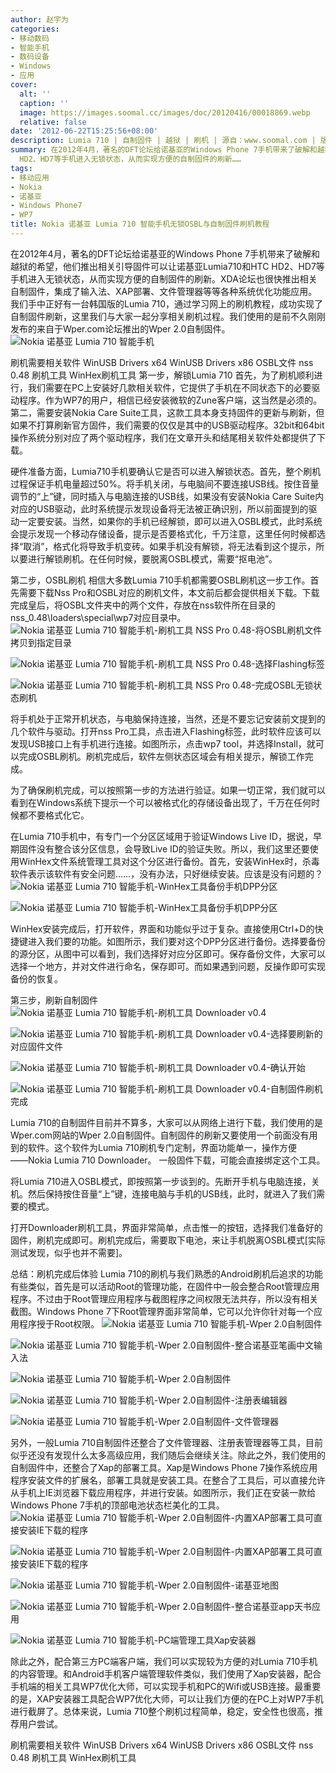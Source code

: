 ```yaml
---
author: 赵宇为
categories:
- 移动数码
- 智能手机
- 数码设备
- Windows
- 应用
cover:
  alt: ''
  caption: ''
  image: https://images.soomal.cc/images/doc/20120416/00018869.webp
  relative: false
date: '2012-06-22T15:25:56+08:00'
description: Lumia 710 | 自制固件 | 越狱 | 刷机 | 源自：www.soomal.com | 版权：原创 |  平均/总评分：05.50/11
summary: 在2012年4月，著名的DFT论坛给诺基亚的Windows Phone 7手机带来了破解和越狱的希望，他们推出相关引导固件可以让诺基亚Lumia710和HTC
  HD2、HD7等手机进入无锁状态，从而实现方便的自制固件的刷新……
tags:
- 移动应用
- Nokia
- 诺基亚
- Windows Phone7
- WP7
title: Nokia 诺基亚 Lumia 710 智能手机无锁OSBL与自制固件刷机教程
---
```


在2012年4月，著名的DFT论坛给诺基亚的Windows Phone 7手机带来了破解和越狱的希望，他们推出相关引导固件可以让诺基亚Lumia710和HTC HD2、HD7等手机进入无锁状态，从而实现方便的自制固件的刷新。XDA论坛也很快推出相关自制固件，集成了输入法、XAP部署、文件管理器等等各种系统优化功能应用。我们手中正好有一台韩国版的Lumia 710，通过学习网上的刷机教程，成功实现了自制固件刷新，这里我们与大家一起分享相关刷机过程。我们使用的是前不久刚刚发布的来自于Wper.com论坛推出的Wper 2.0自制固件。
![Nokia 诺基亚 Lumia 710 智能手机](https://images.soomal.cc/images/doc/20120416/00018868.webp)





刷机需要相关软件
WinUSB Drivers x64
WinUSB Drivers x86
OSBL文件
nss 0.48 刷机工具
WinHex刷机工具
第一步，解锁Lumia 710
首先，为了刷机顺利进行，我们需要在PC上安装好几款相关软件，它提供了手机在不同状态下的必要驱动程序。作为WP7的用户，相信已经安装微软的Zune客户端，这当然是必须的。第二，需要安装Nokia Care Suite工具，这款工具本身支持固件的更新与刷新，但如果不打算刷新官方固件，我们需要的仅仅是其中的USB驱动程序。32bit和64bit操作系统分别对应了两个驱动程序，我们在文章开头和结尾相关软件处都提供了下载。

硬件准备方面，Lumia710手机要确认它是否可以进入解锁状态。首先，整个刷机过程保证手机电量超过50%。将手机关闭，与电脑间不要连接USB线。按住音量调节的“上”键，同时插入与电脑连接的USB线，如果没有安装Nokia Care Suite内对应的USB驱动，此时系统提示发现设备将无法被正确识别，所以前面提到的驱动一定要安装。当然，如果你的手机已经解锁，即可以进入OSBL模式，此时系统会提示发现一个移动存储设备，提示是否要格式化，千万注意，这里任何时候都选择“取消”，格式化将导致手机变砖。如果手机没有解锁，将无法看到这个提示，所以要进行解锁刷机。在任何时候，要脱离OSBL模式，需要“抠电池”。

第二步，OSBL刷机
相信大多数Lumia 710手机都需要OSBL刷机这一步工作。首先需要下载Nss Pro和OSBL对应的刷机文件，本文前后都会提供相关下载。下载完成皇后，将OSBL文件夹中的两个文件，存放在nss软件所在目录的nss_0.48\loaders\special\wp7对应目录中。
![Nokia 诺基亚 Lumia 710 智能手机-刷机工具 NSS Pro 0.48-将OSBL刷机文件拷贝到指定目录](https://images.soomal.cc/images/doc/20120622/00020540.webp)




![Nokia 诺基亚 Lumia 710 智能手机-刷机工具 NSS Pro 0.48-选择Flashing标签](https://images.soomal.cc/images/doc/20120622/00020541.webp)




![Nokia 诺基亚 Lumia 710 智能手机-刷机工具 NSS Pro 0.48-完成OSBL无锁状态刷机](https://images.soomal.cc/images/doc/20120622/00020542.webp)




将手机处于正常开机状态，与电脑保持连接，当然，还是不要忘记安装前文提到的几个软件与驱动。打开nss Pro工具，点击进入Flashing标签，此时软件应该可以发现USB接口上有手机进行连接。如图所示，点击wp7 tool，并选择Install，就可以完成OSBL刷机。刷机完成后，软件左侧状态区域会有相关提示，解锁工作完成。

为了确保刷机完成，可以按照第一步的方法进行验证。如果一切正常，我们就可以看到在Windows系统下提示一个可以被格式化的存储设备出现了，千万在任何时候都不要格式化它。

在Lumia 710手机中，有专门一个分区区域用于验证Windows Live ID，据说，早期固件没有整合该分区信息，会导致Live ID的验证失败。所以，我们这里还要使用WinHex文件系统管理工具对这个分区进行备份。首先，安装WinHex时，杀毒软件表示该软件有安全问题……，没有办法，只好继续安装。应该是没有问题的？
![Nokia 诺基亚 Lumia 710 智能手机-WinHex工具备份手机DPP分区](https://images.soomal.cc/images/doc/20120622/00020557.webp)




![Nokia 诺基亚 Lumia 710 智能手机-WinHex工具备份手机DPP分区](https://images.soomal.cc/images/doc/20120622/00020558.webp)




WinHex安装完成后，打开软件，界面和功能似乎过于复杂。直接使用Ctrl+D的快捷键进入我们要的功能。如图所示，我们要对这个DPP分区进行备份。选择要备份的源分区，从图中可以看到，我们选择好对应分区即可。保存备份文件，大家可以选择一个地方，并对文件进行命名，保存即可。而如果遇到问题，反操作即可实现备份的恢复。

第三步，刷新自制固件
![Nokia 诺基亚 Lumia 710 智能手机-刷机工具 Downloader v0.4](https://images.soomal.cc/images/doc/20120622/00020543.webp)




![Nokia 诺基亚 Lumia 710 智能手机-刷机工具 Downloader v0.4-选择要刷新的对应固件文件](https://images.soomal.cc/images/doc/20120622/00020544.webp)




![Nokia 诺基亚 Lumia 710 智能手机-刷机工具 Downloader v0.4-确认开始](https://images.soomal.cc/images/doc/20120622/00020545.webp)




![Nokia 诺基亚 Lumia 710 智能手机-刷机工具 Downloader v0.4-自制固件刷机完成](https://images.soomal.cc/images/doc/20120622/00020546.webp)




Lumia 710的自制固件目前并不算多，大家可以从网络上进行下载，我们使用的是Wper.com网站的Wper 2.0自制固件。自制固件的刷新又要使用一个前面没有用到的软件。这个软件为Lumia 710刷机专门定制，界面功能单一，操作方便――Nokia Lumia 710 Downloader。 一般固件下载，可能会直接绑定这个工具。

将Lumia 710进入OSBL模式，即按照第一步谈到的。先断开手机与电脑连接，关机。然后保持按住音量“上”键，连接电脑与手机的USB线，此时，就进入了我们需要的模式。

打开Downloader刷机工具，界面非常简单，点击惟一的按钮，选择我们准备好的固件，刷机完成即可。刷机完成后，需要取下电池，来让手机脱离OSBL模式[实际测试发现，似乎也并不需要]。

总结：刷机完成后体验
Lumia 710的刷机与我们熟悉的Android刷机后追求的功能有些类似，首先是可以活动Root的管理功能，在固件中一般会整合Root管理应用程序。不过由于Root管理应用程序与截图程序之间权限无法共存，所以没有相关截图。Windows Phone 7下Root管理界面非常简单，它可以允许你针对每一个应用程序授于Root权限。
![Nokia 诺基亚 Lumia 710 智能手机-Wper 2.0自制固件](https://images.soomal.cc/images/doc/20120622/00020547.webp)




![Nokia 诺基亚 Lumia 710 智能手机-Wper 2.0自制固件-整合诺基亚笔画中文输入法](https://images.soomal.cc/images/doc/20120622/00020548.webp)




![Nokia 诺基亚 Lumia 710 智能手机-Wper 2.0自制固件](https://images.soomal.cc/images/doc/20120622/00020549.webp)




![Nokia 诺基亚 Lumia 710 智能手机-Wper 2.0自制固件-注册表编辑器](https://images.soomal.cc/images/doc/20120622/00020550.webp)




![Nokia 诺基亚 Lumia 710 智能手机-Wper 2.0自制固件-文件管理器](https://images.soomal.cc/images/doc/20120622/00020551.webp)




另外，一般Lumia 710自制固件还整合了文件管理器、注册表管理器等工具，目前似乎还没有发现什么太多高级应用，我们随后会继续关注。除此之外，我们使用的自制固件中，还整合了Xap的部署工具。Xap是Windows Phone 7操作系统应用程序安装文件的扩展名，部署工具就是安装工具。在整合了工具后，可以直接允许从手机上IE浏览器下载应用程序，并进行安装。如图所示，我们正在安装一款给Windows Phone 7手机的顶部电池状态栏美化的工具。
![Nokia 诺基亚 Lumia 710 智能手机-Wper 2.0自制固件-内置XAP部署工具可直接安装IE下载的程序](https://images.soomal.cc/images/doc/20120622/00020552.webp)




![Nokia 诺基亚 Lumia 710 智能手机-Wper 2.0自制固件-内置XAP部署工具可直接安装IE下载的程序](https://images.soomal.cc/images/doc/20120622/00020553.webp)




![Nokia 诺基亚 Lumia 710 智能手机-Wper 2.0自制固件-诺基亚地图](https://images.soomal.cc/images/doc/20120622/00020554.webp)




![Nokia 诺基亚 Lumia 710 智能手机-Wper 2.0自制固件-整合诺基亚app天书应用](https://images.soomal.cc/images/doc/20120622/00020555.webp)




![Nokia 诺基亚 Lumia 710 智能手机-PC端管理工具Xap安装器](https://images.soomal.cc/images/doc/20120622/00020556.webp)





除此之外，配合第三方PC端客户端，我们可以实现较为方便的对Lumia 710手机的内容管理。和Android手机客户端管理软件类似，我们使用了Xap安装器，配合手机端的相关工具WP7优化大师，可以实现手机和PC的Wifi或USB连接。最重要的是，XAP安装器工具配合WP7优化大师，可以让我们方便的在PC上对WP7手机进行截屏了。总体来说，Lumia 710整个刷机过程简单，稳定，安全性也很高，推荐用户尝试。


刷机需要相关软件
WinUSB Drivers x64
WinUSB Drivers x86
OSBL文件
nss 0.48 刷机工具
WinHex刷机工具